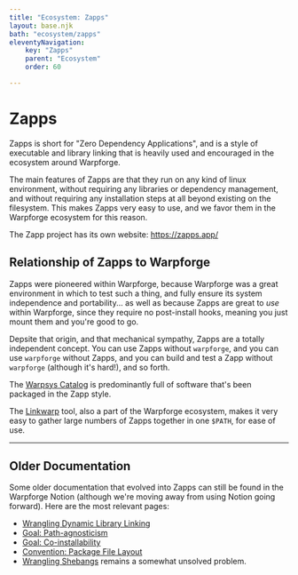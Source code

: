```yaml
---
title: "Ecosystem: Zapps"
layout: base.njk
bath: "ecosystem/zapps"
eleventyNavigation:
    key: "Zapps"
    parent: "Ecosystem"
    order: 60

---
```


Zapps
=====

Zapps is short for "Zero Dependency Applications",
and is a style of executable and library linking that is heavily used and encouraged in the ecosystem around Warpforge.

The main features of Zapps are that they run on any kind of linux environment,
without requiring any libraries or dependency management,
and without requiring any installation steps at all beyond existing on the filesystem.
This makes Zapps very easy to use, and we favor them in the Warpforge ecosystem for this reason.

The Zapp project has its own website: https://zapps.app/



Relationship of Zapps to Warpforge
----------------------------------

Zapps were pioneered within Warpforge, because Warpforge was a great environment in which to test such a thing,
and fully ensure its system independence and portability...
as well as because Zapps are great to _use_ within Warpforge, since they require no post-install hooks,
meaning you just mount them and you're good to go.

Depsite that origin, and that mechanical sympathy, Zapps are a totally independent concept.
You can use Zapps without `warpforge`, and you can use `warpforge` without Zapps,
and you can build and test a Zapp without `warpforge` (although it's hard!), and so forth.

The [Warpsys Catalog](/ecosystem/warpsys/) is predominantly full of software that's been packaged in the Zapp style.

The [Linkwarp](/ecosystem/linkwarp/) tool, also a part of the Warpforge ecosystem,
makes it very easy to gather large numbers of Zapps together in one `$PATH`, for ease of use.



---



Older Documentation
-------------------

Some older documentation that evolved into Zapps can still be found in the Warpforge Notion
(although we're moving away from using Notion going forward).
Here are the most relevant pages:

- [Wrangling Dynamic Library Linking](https://warpforge.notion.site/Wrangling-Dynamic-Library-Linking-68d36a19f1614785b0d9ebcda6623889)
- [Goal: Path-agnosticism](https://warpforge.notion.site/Goal-Path-agnosticism-1afbca83896d4ef3bff36c9b1344ee89)
- [Goal: Co-installability](https://warpforge.notion.site/Goal-Co-installability-b13a81f48bd94c56a09153770af6d28b)
- [Convention: Package File Layout](https://warpforge.notion.site/Convention-Package-File-Layout-36551029a2aa47dfb47f187fb89d73ce)
- [Wrangling Shebangs](https://warpforge.notion.site/Wrangling-Shebangs-7629959c30464e4a8b6a8294fe0d95f8) remains a somewhat unsolved problem.
